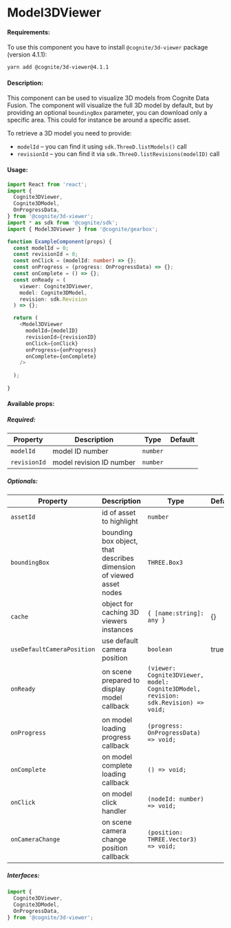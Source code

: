 # Model3DViewer

<!-- STORY -->

#### Requirements:

To use this component you have to install `@cognite/3d-viewer` package (version 4.1.1):

```bash
yarn add @cognite/3d-viewer@4.1.1
```

#### Description:

This component can be used to visualize 3D models from Cognite Data Fusion.
The component will visualize the full 3D model by default, but by providing an optional `boundingBox` parameter, you can download only a specific area. This could for instance be around a specific asset.

To retrieve a 3D model you need to provide:

- `modelId` – you can find it using `sdk.ThreeD.listModels()` call
- `revisionId` – you can find it via `sdk.ThreeD.listRevisions(modelID)` call

#### Usage:

```typescript jsx
import React from 'react';
import {
  Cognite3DViewer,
  Cognite3DModel,
  OnProgressData,
} from '@cognite/3d-viewer';
import * as sdk from '@cognite/sdk';
import { Model3DViewer } from '@cognite/gearbox';

function ExampleComponent(props) {
  const modelId = 0;
  const revisionId = 0;
  const onClick = (modelId: number) => {};
  const onProgress = (progress: OnProgressData) => {};
  const onComplete = () => {};
  const onReady = (
    viewer: Cognite3DViewer,
    model: Cognite3DModel,
    revision: sdk.Revision
  ) => {};

  return (
    <Model3DViewer
      modelId={modelID}
      revisionId={revisionID}
      onClick={onClick}
      onProgress={onProgress}
      onComplete={onComplete}
    />
    
  );
  
}
```

#### Available props:

##### Required:

| Property      | Description              | Type     | Default |
| ------------- | ------------------------ | -------- | ------- |
| `modelId`     | model ID number          | `number` |         |
| `revisionId`  | model revision ID number | `number` |         |

##### Optionals:

| Property                   | Description                                                         | Type                                                                                | Default |
| -------------------------- | ------------------------------------------------------------------- | ----------------------------------------------------------------------------------- | ------- |
| `assetId`                  | id of asset to highlight                                            | `number`                                                                            |         |
| `boundingBox`              | bounding box object, that describes dimension of viewed asset nodes | `THREE.Box3`                                                                        |         |
| `cache`                    | object for caching 3D viewers instances                             | `{ [name:string]: any }`                                                            |   {}    |
| `useDefaultCameraPosition` | use default camera position                                         | `boolean`                                                                           | true    |
| `onReady`                  | on scene prepared to display model callback                         | `(viewer: Cognite3DViewer, model: Cognite3DModel, revision: sdk.Revision) => void;` |         |
| `onProgress`               | on model loading progress callback                                  | `(progress: OnProgressData) => void;`                                               |         |
| `onComplete`               | on model complete loading callback                                  | `() => void;`                                                                       |         |
| `onClick`                  | on model click handler                                              | `(nodeId: number) => void;`                                                         |         |
| `onCameraChange`           | on scene camera change position callback                            | `(position: THREE.Vector3) => void;`                                                |         |


##### Interfaces:

```typescript jsx
import {
  Cognite3DViewer,
  Cognite3DModel,
  OnProgressData,
} from '@cognite/3d-viewer';
```
